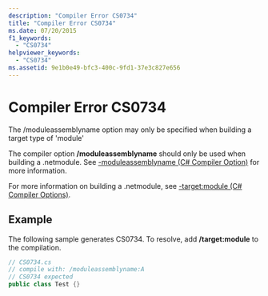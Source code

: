 ```yaml
---
description: "Compiler Error CS0734"
title: "Compiler Error CS0734"
ms.date: 07/20/2015
f1_keywords: 
  - "CS0734"
helpviewer_keywords: 
  - "CS0734"
ms.assetid: 9e1b0e49-bfc3-400c-9fd1-37e3c827e656
---
```

# Compiler Error CS0734
The /moduleassemblyname option may only be specified when building a target type of 'module'  
  
 The compiler option **/moduleassemblyname** should only be used when building a .netmodule. See [-moduleassemblyname (C# Compiler Option)](../language-reference/compiler-options/moduleassemblyname-compiler-option.md) for more information.  
  
 For more information on building a .netmodule, see [-target:module (C# Compiler Options)](../language-reference/compiler-options/target-module-compiler-option.md).  
  
## Example  
 The following sample generates CS0734. To resolve, add **/target:module** to the compilation.  
  
```csharp  
// CS0734.cs  
// compile with: /moduleassemblyname:A  
// CS0734 expected  
public class Test {}  
```

